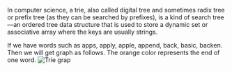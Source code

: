In computer science, a trie, also called digital tree and sometimes radix tree or prefix tree (as they can be searched by prefixes), is a kind of search tree—an ordered tree data structure that is used to store a dynamic set or associative array where the keys are usually strings.

If we have words such as apps, apply, apple, append, back, basic, backen. Then we will get graph as follows. The orange color represents the end of one word.
![Trie grap](http://powman.org/images/wp-migrate-res/2013/08/trie.png)

